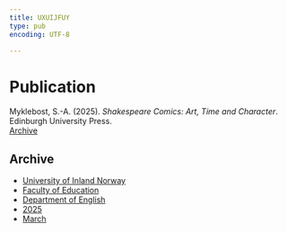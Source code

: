 ```yaml
---
title: UXUIJFUY
type: pub
encoding: UTF-8

---
```

<h1>Publication</h1>
<article id="csl-bib-container-UXUIJFUY" class="csl-bib-container">
  <div class="csl-bib-body"> <div class="csl-entry">Myklebost, S.-A. (2025). <i>Shakespeare Comics: Art, Time and Character</i>. Edinburgh University Press.</div> </div>
  <div class="csl-bib-buttons">
    <a href="#taxonomy-article-UXUIJFUY" alt="archive" class="csl-bib-button">Archive</a>
  </div>
  <div id="csl-bib-meta-container-UXUIJFUY"></div>
</article>
<div id="csl-bib-meta-UXUIJFUY" class="csl-bib-meta">
  <article id="taxonomy-article-UXUIJFUY" class="taxonomy-article">
    <h1>Archive</h1>
    <ul>
      <li><a href="{{< params subfolder >}}en/archive/?key=3DCRN523">University of Inland Norway</a></li>
      <li><a href="{{< params subfolder >}}en/archive/?key=WYNZA47F">Faculty of Education</a></li>
      <li><a href="{{< params subfolder >}}en/archive/?key=THSB4HN9">Department of English</a></li>
      <li><a href="{{< params subfolder >}}en/archive/?key=W6HG4SCD">2025</a></li>
      <li><a href="{{< params subfolder >}}en/archive/?key=GD7YFNR2">March</a></li>
    </ul>
  </article>
</div>
